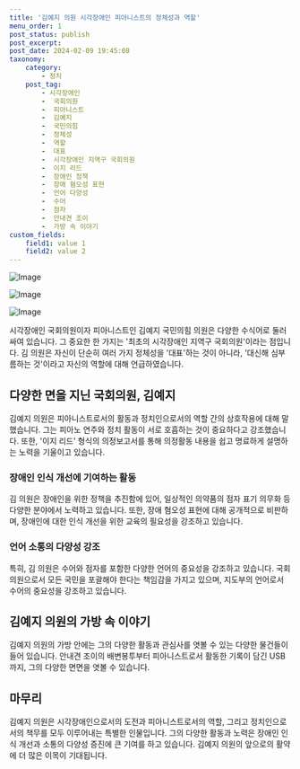 ```yaml
---
title: '김예지 의원 시각장애인 피아니스트의 정체성과 역할'
menu_order: 1
post_status: publish
post_excerpt: 
post_date: 2024-02-09 19:45:08
taxonomy:
    category:
        - 정치
    post_tag:
        - 시각장애인
        -  국회의원
        -  피아니스트
        -  김예지
        -  국민의힘
        -  정체성
        -  역할
        -  대표
        -  시각장애인 지역구 국회의원
        -  이지 리드
        -  장애인 정책
        -  장애 혐오성 표현
        -  언어 다양성
        -  수어
        -  점자
        -  안내견 조이
        -  가방 속 이야기
custom_fields:
    field1: value 1
    field2: value 2
---
```


![Image](https://imgnews.pstatic.net/image/032/2024/02/09/0003278305_001_20240209134801100.jpeg?type=w647)

![Image](https://imgnews.pstatic.net/image/032/2024/02/09/0003278305_002_20240209134801152.jpeg?type=w647)

![Image](https://imgnews.pstatic.net/image/032/2024/02/09/0003278305_003_20240209134801215.jpeg?type=w647)

시각장애인 국회의원이자 피아니스트인 김예지 국민의힘 의원은 다양한 수식어로 둘러싸여 있습니다. 그 중요한 한 가지는 '최초의 시각장애인 지역구 국회의원'이라는 점입니다. 김 의원은 자신이 단순히 여러 가지 정체성을 '대표'하는 것이 아니라, '대신해 심부름하는 것'이라고 자신의 역할에 대해 언급하였습니다.
## **다양한 면을 지닌 국회의원, 김예지**
김예지 의원은 피아니스트로서의 활동과 정치인으로서의 역할 간의 상호작용에 대해 말했습니다. 그는 피아노 연주와 정치 활동이 서로 호흡하는 것이 중요하다고 강조했습니다. 또한, '이지 리드' 형식의 의정보고서를 통해 의정활동 내용을 쉽고 명료하게 설명하는 노력을 기울이고 있습니다.
### **장애인 인식 개선에 기여하는 활동**
김 의원은 장애인을 위한 정책을 추진함에 있어, 일상적인 의약품의 점자 표기 의무화 등 다양한 분야에서 노력하고 있습니다. 또한, 장애 혐오성 표현에 대해 공개적으로 비판하며, 장애인에 대한 인식 개선을 위한 교육의 필요성을 강조하고 있습니다.
### **언어 소통의 다양성 강조**
특히, 김 의원은 수어와 점자를 포함한 다양한 언어의 중요성을 강조하고 있습니다. 국회의원으로서 모든 국민을 포괄해야 한다는 책임감을 가지고 있으며, 지도부의 언어로서 수어의 중요성을 강조하고 있습니다.
## **김예지 의원의 가방 속 이야기**
김예지 의원의 가방 안에는 그의 다양한 활동과 관심사를 엿볼 수 있는 다양한 물건들이 들어 있습니다. 안내견 조이의 배변봉투부터 피아니스트로서 활동한 기록이 담긴 USB까지, 그의 다양한 면면을 엿볼 수 있습니다.
## **마무리**
김예지 의원은 시각장애인으로서의 도전과 피아니스트로서의 역할, 그리고 정치인으로서의 책무를 모두 이루어내는 특별한 인물입니다. 그의 다양한 활동과 노력은 장애인 인식 개선과 소통의 다양성 증진에 큰 기여를 하고 있습니다. 김예지 의원의 앞으로의 활약에 더 많은 이목이 기대됩니다.
